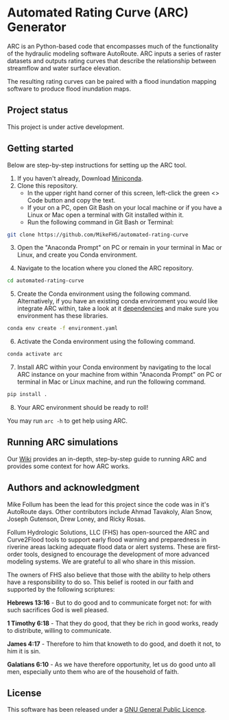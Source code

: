 # Automated Rating Curve (ARC) Generator

ARC is an Python-based code that encompasses much of the functionality of the hydraulic modeling software AutoRoute. ARC inputs a series of raster datasets and outputs rating curves that describe the relationship between streamflow and water surface elevation.

The resulting rating curves can be paired with a flood inundation mapping software to produce flood inundation maps.

## Project status
This project is under active development.

## Getting started
Below are step-by-step instructions for setting up the ARC tool.

1. If you haven't already, Download [Miniconda](https://docs.anaconda.com/miniconda/miniconda-install/).
2. Clone this repository.
   - In the upper right hand corner of this screen, left-click the green <> Code button and copy the text.
   - If your on a PC, open Git Bash on your local machine or if you have a Linux or Mac open a terminal with Git installed within it.
   - Run the following command in Git Bash or Terminal:
```bash
git clone https://github.com/MikeFHS/automated-rating-curve
```
3. Open the "Anaconda Prompt" on PC or remain in your terminal in Mac or Linux, and create you Conda environment.

4. Navigate to the location where you cloned the ARC repository.
```bash
cd automated-rating-curve
```
5. Create the Conda environment using the following command. Alternatively, if you have an existing conda environment you would like integrate ARC within, take a look at it [dependencies](https://github.com/MikeFHS/automated-rating-curve/blob/main/environment.yaml) and make sure you environment has these libraries.
```bash
conda env create -f environment.yaml
```
6. Activate the Conda environment using the following command.
```bash
conda activate arc
```
7. Install ARC within your Conda environment by navigating to the local ARC instance on your machine from within "Anaconda Prompt" on PC or terminal in Mac or Linux machine, and run the following command.
```bash
pip install .
```
8. Your ARC environment should be ready to roll!

You may run `arc -h` to get help using ARC.

## Running ARC simulations
Our [Wiki](https://github.com/MikeFHS/automated-rating-curve/wiki) provides an in-depth, step-by-step guide to running ARC and provides some context for how ARC works. 

## Authors and acknowledgment
Mike Follum has been the lead for this project since the code was in it's AutoRoute days. Other contributors include Ahmad Tavakoly, Alan Snow, Joseph Gutenson, Drew Loney, and Ricky Rosas.

Follum Hydrologic Solutions, LLC (FHS) has open-sourced the ARC and Curve2Flood tools to support early flood warning and preparedness in riverine areas lacking adequate flood data or alert systems. These are first-order tools, designed to encourage the development of more advanced modeling systems. We are grateful to all who share in this mission.

The owners of FHS also believe that those with the ability to help others have a responsibility to do so. This belief is rooted in our faith and supported by the following scriptures:

**Hebrews 13:16** - But to do good and to communicate forget not: for with such sacrifices God is well pleased.

**1 Timothy 6:18** - That they do good, that they be rich in good works, ready to distribute, willing to communicate.

**James 4:17** - Therefore to him that knoweth to do good, and doeth it not, to him it is sin.

**Galatians 6:10** - As we have therefore opportunity, let us do good unto all men, especially unto them who are of the household of faith.


## License
This software has been released under a [GNU General Public Licence](https://github.com/MikeFHS/automated-rating-curve/blob/main/license.txt). 



